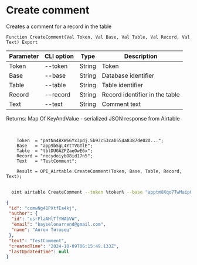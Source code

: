 ﻿---
sidebar_position: 2
---

# Create comment
 Creates a comment for a record in the table



`Function CreateComment(Val Token, Val Base, Val Table, Val Record, Val Text) Export`

  | Parameter | CLI option | Type | Description |
  |-|-|-|-|
  | Token | --token | String | Token |
  | Base | --base | String | Database identifier |
  | Table | --table | String | Table identifier |
  | Record | --record | String | Record identifier in the table |
  | Text | --text | String | Comment text |

  
  Returns:  Map Of KeyAndValue - serialized JSON response from Airtable

<br/>




```bsl title="Code example"
    Token  = "patNn4BXW66Yx3pdj.5b93c53cab554a8387de02d...";
    Base   = "app9bSgL4YtTVGTlE";
    Table  = "tblDUGAZFZaeOwE6x";
    Record = "recydoiybO8id17n5";
    Text   = "TestComment";

    Result = OPI_Airtable.CreateComment(Token, Base, Table, Record, Text);
```



```sh title="CLI command example"
    
  oint airtable CreateComment --token %token% --base "apptm8Xqo7TwMaipQ" --table "tbl9G4jVoTJpxYwSY" --record "recV6DxeLQMBNJrUk" --text "TestComment"

```

```json title="Result"
{
 "id": "comwNg41PXtfEa4kj",
 "author": {
  "id": "usrFlaAHlTfYWAbVW",
  "email": "bayselonarrend@gmail.com",
  "name": "Антон Титовец"
 },
 "text": "TestComment",
 "createdTime": "2024-10-09T06:15:49.133Z",
 "lastUpdatedTime": null
}
```
